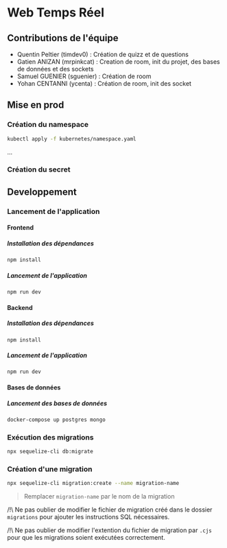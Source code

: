 # Web Temps Réel

## Contributions de l'équipe
- Quentin Peltier (timdev0) : Création de quizz et de questions
- Gatien ANIZAN (mrpinkcat) : Creation de room, init du projet, des bases de données et des sockets
- Samuel GUENIER (sguenier) : Création de room
- Yohan CENTANNI (ycenta) : Création de room, init des socket

## Mise en prod

### Création du namespace

```bash
kubectl apply -f kubernetes/namespace.yaml
```

...

### Création du secret

## Developpement

### Lancement de l'application

#### Frontend

##### Installation des dépendances

```bash
npm install
```

##### Lancement de l'application

```bash
npm run dev
```

#### Backend

##### Installation des dépendances

```bash
npm install
```

##### Lancement de l'application

```bash
npm run dev
```

#### Bases de données

##### Lancement des bases de données

```bash
docker-compose up postgres mongo
```

### Exécution des migrations

```bash
npx sequelize-cli db:migrate
```

### Création d'une migration

```bash
npx sequelize-cli migration:create --name migration-name
```

> Remplacer `migration-name` par le nom de la migration

/!\ Ne pas oublier de modifier le fichier de migration créé dans le dossier `migrations` pour ajouter les instructions SQL nécessaires.

/!\ Ne pas oublier de modifier l'extention du fichier de migration par `.cjs` pour que les migrations soient exécutées correctement.
